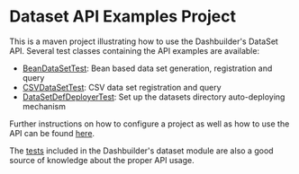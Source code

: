 # Dataset API Examples Project 

This is a maven project illustrating how to use the Dashbuilder's DataSet API. Several test classes containing the API examples are available:

* [BeanDataSetTest](https://github.com/dashbuilder/dashbuilder-developers/tree/master/dataset-api-examples/src/test/java/org/dashbuilder/dataset/BeanDataSetTest.java): Bean based data set generation, registration and query 
* [CSVDataSetTest](https://github.com/dashbuilder/dashbuilder-developers/tree/master/dataset-api-examples/src/test/java/org/dashbuilder/dataset/CSVDataSetTest.java): CSV data set registration and query
* [DataSetDefDeployerTest](https://github.com/dashbuilder/dashbuilder-developers/tree/master/dataset-api-examples/src/test/java/org/dashbuilder/dataset/DataSetDefDeployerTest.java): Set up the datasets directory auto-deploying mechanism 

Further instructions on how to configure a project as well as how to use the API can be found [here](https://github.com/dashbuilder/dashbuilder/tree/master/dashbuilder-backend/dashbuilder-dataset-core).

The [tests](https://github.com/dashbuilder/dashbuilder/tree/master/dashbuilder-backend/dashbuilder-dataset-core/src/test/java/org/dashbuilder/dataset) included in the Dashbuilder's dataset module are also a good source of knowledge about the proper API usage.
